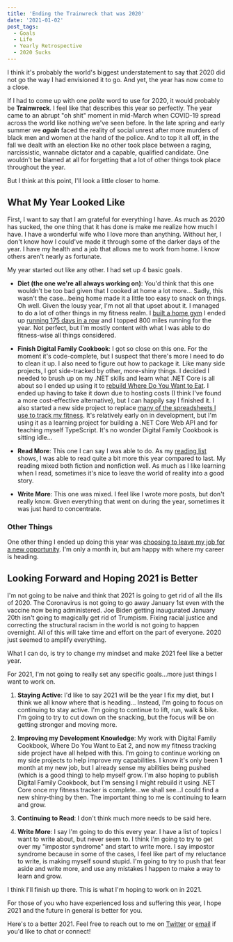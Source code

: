 ```yaml
---
title: 'Ending the Trainwreck that was 2020'
date: '2021-01-02'
post_tags:
  - Goals
  - Life
  - Yearly Retrospective
  - 2020 Sucks
---
```


I think it's probably the world's biggest understatement to say that 2020 did not go the way I had envisioned it to go. And yet, the year has now come to a close.
<!-- excerpt -->

If I had to come up with one _polite_ word to use for 2020, it would probably be **Trainwreck**. I feel like that describes this year so perfectly. The year came to an abrupt "oh shit" moment in mid-March when COVID-19 spread across the world like nothing we've seen before. In the late spring and early summer we _**again**_ faced the reality of social unrest after more murders of black men and women at the hand of the police. And to top it all off, in the fall we dealt with an election like no other took place between a raging, narcissistic, wannabe dictator and a capable, qualified candidate. One wouldn't be blamed at all for forgetting that a lot of other things took place throughout the year.

But I think at this point, I'll look a little closer to home.

## What My Year Looked Like

First, I want to say that I am grateful for everything I have. As much as 2020 has sucked, the one thing that it has done is make me realize how much I have. I have a wonderful wife who I love more than anything. Without her, I don't know how I could've made it through some of the darker days of the year. I have my health and a job that allows me to work from home. I know others aren't nearly as fortunate.

My year started out like any other. I had set up 4 basic goals.

-   **Diet (the one we're all always working on)**: You'd think that this one wouldn't be too bad given that I cooked at home a lot more... Sadly, this wasn't the case...being home made it a little too easy to snack on things. Oh well. Given the lousy year, I'm not all that upset about it. I managed to do a lot of other things in my fitness realm. I [built a home gym](https://kpwags.com/2020/08/04/so-i-finally-built-a-home-gym.html) I ended up [running 175 days in a row](https://kpwags.com/2020/12/16/reflections-on-my-running-streak-coming-to-an-end.html) and I topped 800 miles running for the year. Not perfect, but I'm mostly content with what I was able to do fitness-wise all things considered.

-   **Finish Digital Family Cookbook**: I got so close on this one. For the moment it's code-complete, but I suspect that there's more I need to do to clean it up. I also need to figure out how to package it. Like many side projects, I got side-tracked by other, more-shiny things. I decided I needed to brush up on my .NET skills and learn what .NET Core is all about so I ended up using it to [rebuild Where Do You Want to Eat](https://kpwags.com/2020/07/05/so-i-finally-finished-a-side-project.html). I ended up having to take it down due to hosting costs (I think I've found a more cost-effective alternative), but I can happily say I finished it. I also started a new side project to replace [many of the spreadsheets I use to track my fitness](https://kpwags.com/2020/01/21/tracking-my-fitness-journey.html). It's relatively early on in development, but I'm using it as a learning project for building a .NET Core Web API and for teaching myself TypeScript. It's no wonder Digital Family Cookbook is sitting idle...

-   **Read More**: This one I can say I was able to do. As my [reading list](https://kpwags.com/reading-list/) shows, I was able to read quite a bit more this year compared to last. My reading mixed both fiction and nonfiction well. As much as I like learning when I read, sometimes it's nice to leave the world of reality into a good story.

-   **Write More**: This one was mixed. I feel like I wrote more posts, but don't really know. Given everything that went on during the year, sometimes it was just hard to concentrate.

### Other Things

One other thing I ended up doing this year was [choosing to leave my job for a new opportunity](https://kpwags.com/2020/12/14/starting-a-new-job.html). I'm only a month in, but am happy with where my career is heading.

## Looking Forward and Hoping 2021 is Better

I'm not going to be naive and think that 2021 is going to get rid of all the ills of 2020. The Coronavirus is not going to go away January 1st even with the vaccine now being administered. Joe Biden getting inaugurated January 20th isn't going to magically get rid of Trumpism. Fixing racial justice and correcting the structural racism in the world is not going to happen overnight. All of this will take time and effort on the part of everyone. 2020 just seemed to amplify everything.

What I can do, is try to change my mindset and make 2021 feel like a better year.

For 2021, I'm not going to really set any specific goals...more just things I want to work on.

1. **Staying Active**: I'd like to say 2021 will be the year I fix my diet, but I think we all know where that is heading... Instead, I'm going to focus on continuing to stay active. I'm going to continue to lift, run, walk & bike. I'm going to try to cut down on the snacking, but the focus will be on getting stronger and moving more.

2. **Improving my Development Knowledge**: My work with Digital Family Cookbook, Where Do You Want to Eat 2, and now my fitness tracking side project have all helped with this. I'm going to continue working on my side projects to help improve my capabilities. I know it's only been 1 month at my new job, but I already sense my abilities being pushed (which is a good thing) to help myself grow. I'm also hoping to publish Digital Family Cookbook, but I'm sensing I might rebuild it using .NET Core once my fitness tracker is complete...we shall see...I could find a new shiny-thing by then. The important thing to me is continuing to learn and grow.

3. **Continuing to Read**: I don't think much more needs to be said here.

4. **Write More**: I say I'm going to do this every year. I have a list of topics I want to write about, but never seem to. I think I'm going to try to get over my "impostor syndrome" and start to write more. I say impostor syndrome because in some of the cases, I feel like part of my reluctance to write, is making myself sound stupid. I'm going to try to push that fear aside and write more, and use any mistakes I happen to make a way to learn and grow.

I think I'll finish up there. This is what I'm hoping to work on in 2021.

For those of you who have experienced loss and suffering this year, I hope 2021 and the future in general is better for you.

Here's to a better 2021. Feel free to reach out to me on [Twitter](https://www.twitter.com/kpwags) or <a href="mailto:keith+blog@kpwags.com">email</a> if you'd like to chat or connect!
